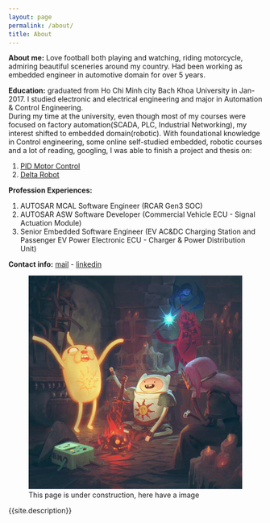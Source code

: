 ```yaml
---
layout: page
permalink: /about/
title: About
---
```

**About me:** Love football both playing and watching, riding motorcycle, admiring beautiful sceneries around my country. Had been working as embedded engineer in automotive domain for over 5 years.  

**Education:** graduated from Ho Chi Minh city Bach Khoa University in Jan-2017. I studied electronic and electrical engineering and major in Automation & Control Engineering.  
During my time at the university, even though most of my courses were focused on factory automation(SCADA, PLC, Industrial Networking), my interest shifted to embedded domain(robotic).
With foundational knowledge in Control engineering, some online self-studied embedded, robotic courses and a lot of reading, googling, I was able to finish a project and thesis on:
1. [PID Motor Control](https://link)
2. [Delta Robot](https://link)  

**Profession Experiences:**
1. AUTOSAR MCAL Software Engineer (RCAR Gen3 SOC)
2. AUTOSAR ASW Software Developer (Commercial Vehicle ECU - Signal Actuation Module)
3. Senior Embedded Software Engineer (EV AC&DC Charging Station and Passenger EV Power Electronic ECU - Charger & Power Distribution Unit)  

**Contact info:** [mail](mailto:nvdung694@gmail.com) - [linkedin](https://www.linkedin.com/in/dugx9/)  

<figure>
  <img src="/assets/img/bon-fire-bro.jpg" alt="Testing">
  <figcaption>This page is under construction, here have a image</figcaption>
</figure>

<p class="message">
  {{site.description}}
</p>
